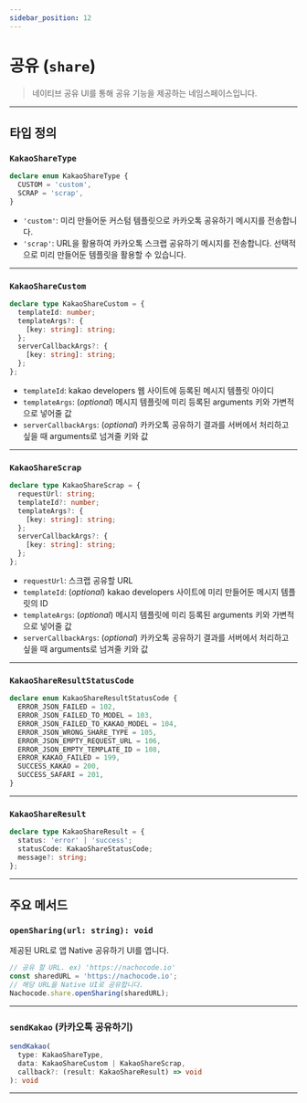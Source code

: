 ```yaml
---
sidebar_position: 12
---
```


# 공유 (`share`)

> 네이티브 공유 UI를 통해 공유 기능을 제공하는 네임스페이스입니다.

---

## 타입 정의

### `KakaoShareType`

```typescript
declare enum KakaoShareType {
  CUSTOM = 'custom',
  SCRAP = 'scrap',
}
```

- `'custom'`: 미리 만들어둔 커스텀 템플릿으로 카카오톡 공유하기 메시지를 전송합니다.
- `'scrap'`: URL을 활용하여 카카오톡 스크랩 공유하기 메시지를 전송합니다. 선택적으로 미리 만들어둔 템플릿을 활용할 수 있습니다.

---

### `KakaoShareCustom`

```typescript
declare type KakaoShareCustom = {
  templateId: number;
  templateArgs?: {
    [key: string]: string;
  };
  serverCallbackArgs?: {
    [key: string]: string;
  };
};
```

- `templateId`: kakao developers 웹 사이트에 등록된 메시지 템플릿 아이디
- `templateArgs`: (_optional_) 메시지 템플릿에 미리 등록된 arguments 키와 가변적으로 넣어줄 값
- `serverCallbackArgs`: (_optional_) 카카오톡 공유하기 결과를 서버에서 처리하고 싶을 때 arguments로 넘겨줄 키와 값

---

### `KakaoShareScrap`

```typescript
declare type KakaoShareScrap = {
  requestUrl: string;
  templateId?: number;
  templateArgs?: {
    [key: string]: string;
  };
  serverCallbackArgs?: {
    [key: string]: string;
  };
};
```

- `requestUrl`: 스크랩 공유할 URL
- `templateId`: (_optional_) kakao developers 사이트에 미리 만들어둔 메시지 템플릿의 ID
- `templateArgs`: (_optional_) 메시지 템플릿에 미리 등록된 arguments 키와 가변적으로 넣어줄 값
- `serverCallbackArgs`: (_optional_) 카카오톡 공유하기 결과를 서버에서 처리하고 싶을 때 arguments로 넘겨줄 키와 값

---

### `KakaoShareResultStatusCode`

```typescript
declare enum KakaoShareResultStatusCode {
  ERROR_JSON_FAILED = 102,
  ERROR_JSON_FAILED_TO_MODEL = 103,
  ERROR_JSON_FAILED_TO_KAKAO_MODEL = 104,
  ERROR_JSON_WRONG_SHARE_TYPE = 105,
  ERROR_JSON_EMPTY_REQUEST_URL = 106,
  ERROR_JSON_EMPTY_TEMPLATE_ID = 108,
  ERROR_KAKAO_FAILED = 199,
  SUCCESS_KAKAO = 200,
  SUCCESS_SAFARI = 201,
}
```

---

### `KakaoShareResult`

```typescript
declare type KakaoShareResult = {
  status: 'error' | 'success';
  statusCode: KakaoShareStatusCode;
  message?: string;
};
```

---

## 주요 메서드

### `openSharing(url: string): void`

제공된 URL로 앱 Native 공유하기 UI를 엽니다.

```javascript
// 공유 할 URL. ex) 'https://nachocode.io'
const sharedURL = 'https://nachocode.io';
// 해당 URL을 Native UI로 공유합니다.
Nachocode.share.openSharing(sharedURL);
```

---

### `sendKakao` (카카오톡 공유하기)

```typescript
sendKakao(
  type: KakaoShareType,
  data: KakaoShareCustom | KakaoShareScrap,
  callback?: (result: KakaoShareResult) => void
): void
```

---
